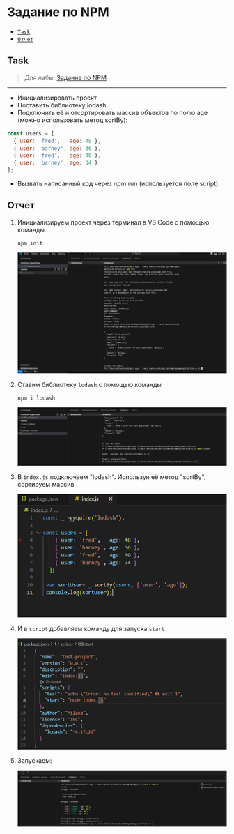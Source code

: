 # Задание по NPM
- [`Task`](#task)
- [`Отчет`](#отчет)
## Task
> Для лабы: <a href="https://github.com/goryachkinama/web-lectures/blob/main/src/lab_7_npm.md">Задание по NPM</a>

---

* Инициализировать проект
* Поставить библиотеку lodash
* Подключить её и отсортировать массив объектов по полю age (можно использовать метод sortBy):
```js
const users = [
  { user: 'fred',   age: 48 },
  { user: 'barney', age: 36 },
  { user: 'fred',   age: 40 },
  { user: 'barney', age: 34 }
];
```
* Вызвать написанный код через npm run (используется поле script).

## Отчет

1. Инициализируем проект через терминал в VS Code с помощью команды
    ```
    npm init
    ```
    ![layout](https://github.com/EvtifeevaMA107b1/Labs_SystemProgramming/blob/main/Lab%204/Часть%202/res/init.PNG) 

2. Ставим библиотеку `lodash` с помощью команды
    ```
    npm i lodash
    ```
     ![layout](https://github.com/EvtifeevaMA107b1/Labs_SystemProgramming/blob/main/Lab%204/Часть%202/res/lodash.PNG)

3. В `index.js` подключаем "lodash". Используя её  метод "sortBy", сортируем массив

     ![layout](https://github.com/EvtifeevaMA107b1/Labs_SystemProgramming/blob/main/Lab%204/Часть%202/res/sort.PNG)
    

4. И в `script` добавляем команду для запуска `start`

    ![layout](https://github.com/EvtifeevaMA107b1/Labs_SystemProgramming/blob/main/Lab%204/Часть%202/res/start.PNG) 

5. Запускаем:
   
    ![layout](https://github.com/EvtifeevaMA107b1/Labs_SystemProgramming/blob/main/Lab%204/Часть%202/res/terminal.PNG) 





